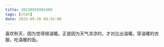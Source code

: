 ```yaml
---
title: 20230926085400
tags: [chat]
date: 2023-09-26 08:54:00
---
```


喜欢秋天，因为觉得很温暖。正是因为天气凉凉的，才对比出温暖。穿温暖的衣服，吃温暖的饭。

